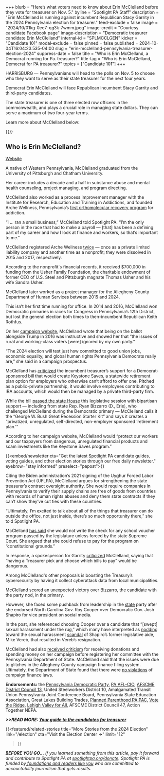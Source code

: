 +++
blurb = "Here’s what voters need to know about Erin McClelland before they vote for treasurer on Nov. 5."
byline = "Spotlight PA Staff"
description = "Erin McClelland is running against incumbent Republican Stacy Garrity in the 2024 Pennsylvania election for treasurer."
feed-exclude = false
image = "2024/10/01kg-0ee7-qg3k-7wmm.jpeg"
image-credit = "Courtesy candidate Facebook page"
image-description = "Democratic treasurer candidate Erin McClelland"
internal-id = "SPLMCCLGEN"
kicker = "Candidate 101"
modal-exclude = false
pinned = false
published = 2024-10-04T16:04:23.535-04:00
slug = "erin-mcclelland-pennsylvania-treasurer-election-2024"
suppress-date = false
title = "Who is Erin McClelland, a Democrat running for Pa. treasurer?"
title-tag = "Who is Erin McClelland, Democrat for PA treasurer?"
topics = ["Candidate 101"]
+++

HARRISBURG — Pennsylvanians will head to the polls on Nov. 5 to choose who they want to serve as their state treasurer for the next four years.

Democrat Erin McClelland will face Republican incumbent Stacy Garrity and third-party candidates.

The state treasurer is one of three elected row officers in the commonwealth, and plays a crucial role in managing state dollars. They can serve a maximum of two four-year terms.

Learn more about McClelland below:

{{<dewey-assistant>}}

## Who is Erin McClelland?

<a href="https://erinmcclelland.com/">Website</a>

A native of Western Pennsylvania, McClelland graduated from the University of Pittsburgh and Chatham University.

Her career includes a decade and a half in substance abuse and mental health counseling, project managing, and program directing.

McClelland also worked as a process improvement manager with the Institute for Research, Education and Training in Addictions, and founded Arche Wellness, Pennsylvania’s <a href="https://www.tribdem.com/news/local_news/erin-mcclelland-tackle-drug-problem-in-order-to-fix-economy/article_0980e3c2-09cf-11e6-8f1c-f79b7877f8e6.html">first orthomolecular recovery program</a> for addiction.

“I … ran a small business,” McClelland told Spotlight PA. “I’m the only person in the race that had to make a payroll — \[that\] has been a defining part of my career and how I look at finance and workers, so that’s important to me.”

McClelland registered Arche Wellness <a href="https://file.dos.pa.gov/search/business">twice</a> — once as a private limited liability company and another time as a nonprofit; they were dissolved in 2015 and 2017, respectively.

According to the nonprofit&#39;s financial records, it received $700,000 in funding from the Usher Family Foundation, the charitable endowment of former CEO of U.S. Steel and Pittsburgh magnate Thomas Usher and his wife Sandra Usher.

McClelland later worked as a project manager for the Allegheny County Department of Human Services between 2015 and 2024.

This isn’t her first time running for office. In 2014 and 2016, McClelland won Democratic primaries in races for Congress in Pennsylvania’s 12th District, but lost the general election both times to then-incumbent Republican Keith Rothfus.

On her <a href="https://erinmcclelland.com/about-erin">campaign website</a>, McClelland wrote that being on the ballot alongside Trump in 2016 was instructive and showed her that “the issues of rural and working-class voters \[were\] ignored by my own party.”

“The 2024 election will test just how committed to good union jobs, economic equality, and global human rights Pennsylvania Democrats really are,” she said in a campaign prospectus.

McClelland has <a href="https://img1.wsimg.com/blobby/go/6b9fb9ca-e3c0-4b50-994d-f4d9f377c896/Final.pdf">criticized</a> the incumbent treasurer’s support for a Democrat-sponsored bill that would create Keystone Saves, a statewide retirement plan option for employers who otherwise can’t afford to offer one. Pitched as a public-private partnership, it would involve employees contributing to IRA accounts, which would then be managed by a private third-party firm.

While the bill <a href="https://www.legis.state.pa.us/cfdocs/billinfo/BillInfo.cfm?syear=2023&amp;sind=0&amp;body=H&amp;type=B&amp;bn=577">passed the state House</a> this legislative session with bipartisan support — including from state Rep. Ryan Bizzarro (D., Erie), who challenged McClelland during the Democratic primary — McClelland calls it the “George W. Bush Great Recession Starter Kit” and says it creates a “privatized, unregulated, self-directed, non-employer sponsored ‘retirement plan.’”

According to her campaign website, McClelland would “protect our workers and our taxpayers from dangerous, unregulated financial products and scam investments like the Keystone Saves program.”

{{<embed/newsletter cta="Get the latest Spotlight PA candidate guides, voting guides, and other election stories through our free daily newsletter." eyebrow="stay informed" preselect="papost">}}

Citing the Biden administration’s 2021 signing of the Uyghur Forced Labor Prevention Act (UFLPA), McClelland argues for strengthening the state treasurer’s contract oversight authority. She would require companies in Pennsylvania to verify their supply chains are free of goods from countries with records of human rights abuses and deny them state contracts if they can’t show they’ve cut ties with these countries.

“Ultimately, I’m excited to talk about all of the things that treasurer can do outside the office, not just inside, there’s so much opportunity there,” she told Spotlight PA.

McClelland <a href="https://www.afscme13.org/news/press-release-afscme-members-endorse-depasquale-for-ag-mcclelland-for-treasurer/">has said</a> she would not write the check for any school voucher program passed by the legislature unless forced by the state Supreme Court. She argued that she could refuse to pay for the program on “constitutional grounds.”

In response, a spokesperson for Garrity <a href="https://www.abc27.com/pennsylvania-politics/pennsylvania-treasurer-candidate-pledges-to-fight-school-vouchers/">criticized</a> McClelland, saying that “having a Treasurer pick and choose which bills to pay” would be dangerous.

Among McClelland&#39;s other proposals is boosting the Treasury’s cybersecurity by having it collect cyberattack data from local municipalities.

McClelland scored an unexpected victory over Bizzarro, the candidate with the party nod, in the primary.

However, she faced some pushback from leadership in the <a href="https://penncapital-star.com/campaigns-elections/pa-democrats-chair-offended-by-state-treasurer-candidate-mcclellands-social-media-posts/">state</a> party after she endorsed North Carolina Gov. Roy Cooper over Democratic Gov. Josh Shapiro for vice president on social media.

In the post, she referenced choosing Cooper over a candidate that “\[swept\] sexual harassment under the rug,” which many have interpreted as <a href="https://www.pennlive.com/politics/2024/07/pa-democratic-treasurer-candidate-defends-not-backing-shapiro-as-her-veep-choice.html">nodding</a> toward the sexual harassment <a href="https://www.spotlightpa.org/news/2023/11/pennsylvania-legislature-sexual-harassment-settlements-ndas-josh-shapiro-mike-vereb/">scandal</a> of Shapiro’s former legislative aide, Mike Vereb, that resulted in Vereb’s resignation.

McClelland had also <a href="https://penncapital-star.com/campaigns-elections/mcclellands-pa-treasurer-campaign-raised-and-spent-money-months-before-it-officially-existed/">received criticism</a> for receiving donations and spending money on her campaign before registering her committee with the Pennsylvania Department of State. McClelland said that the issues were due to glitches in the Allegheny County campaign finance filing system. Ultimately, the Department of State found that there were <a href="https://x.com/ErinforPA/status/1816523281354359250">no violations</a> of campaign finance laws.

<strong>Endorsements:</strong> the <a href="https://www.padems.org/candidates/">Pennsylvania Democratic Party</a>, <a href="https://paaflcio.com/endorsed-candidates-2024/">PA AFL-CIO</a>, <a href="https://www.afscme13.org/news/press-release-afscme-members-endorse-depasquale-for-ag-mcclelland-for-treasurer/">AFSCME District Council 13</a>, United Steelworkers District 10, Amalgamated Transit Union Pennsylvania Joint Conference Board, Pennsylvania State Education Association, Great Lakes Building Trades, <a href="https://www.plannedparenthoodaction.org/planned-parenthood-pennsylvania-advocates/elections/pp-pa-pac-2024-endorsements">Planned Parenthood PA PAC</a>, <a href="https://web.archive.org/20240916094030/https://www.votetheridge.org/2024-endorsements">Vote the Ridge</a>, <a href="https://drive.google.com/file/d/1yMo9LMwVL_evBNTmLyI0cgOlarbsXZeO/view">Lehigh Valley for All</a>, AFSCME District Council 47, Action Together NEPA.

<strong><em>&gt;&gt;READ MORE: </em></strong><a href="https://www.spotlightpa.org/news/2024/09/pennsylvania-election-2024-treasurer-candidates-stacy-garrity-erin-mcclelland/"><strong><em>Your guide to the candidates for treasurer</em></strong></a><strong><em></em></strong>

{{<featured/related-stories
  title="More Stories from the 2024 Election"
  link="/election"
  cta="Visit the Election Center →"
  limit="12"
>}}

<strong><em>BEFORE YOU GO…</em></strong><em> If you learned something from this article, pay it forward and contribute to Spotlight PA at </em><a href="http://spotlightpa.org/donate"><em>spotlightpa.org/donate</em></a><em>. Spotlight PA is funded by</em><a href="https://www.spotlightpa.org/support"><em> foundations and readers like you</em></a><em> who are committed to accountability journalism that gets results.</em>

